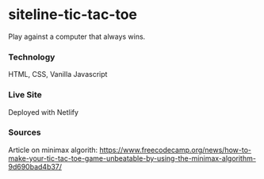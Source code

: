 # siteline-tic-tac-toe
Play against a computer that always wins.

### Technology
HTML, CSS, Vanilla Javascript

### Live Site
Deployed with Netlify


### Sources 
Article on minimax algorith:
https://www.freecodecamp.org/news/how-to-make-your-tic-tac-toe-game-unbeatable-by-using-the-minimax-algorithm-9d690bad4b37/
